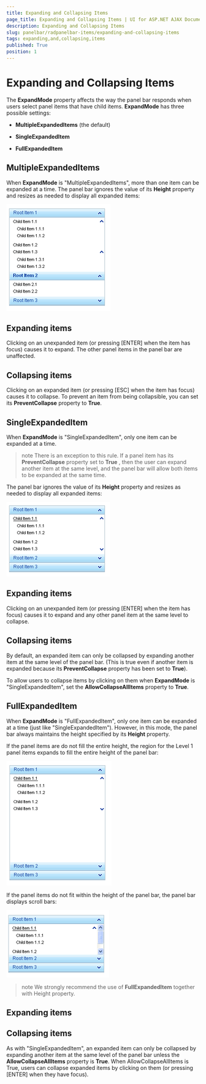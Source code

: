 ```yaml
---
title: Expanding and Collapsing Items
page_title: Expanding and Collapsing Items | UI for ASP.NET AJAX Documentation
description: Expanding and Collapsing Items
slug: panelbar/radpanelbar-items/expanding-and-collapsing-items
tags: expanding,and,collapsing,items
published: True
position: 1
---
```


# Expanding and Collapsing Items



The __ExpandMode__ property affects the way the panel bar responds when users select panel items that have child items. __ExpandMode__ has three possible settings:

* __MultipleExpandedItems__ (the default)

* __SingleExpandedItem__

* __FullExpandedItem__

## MultipleExpandedItems

When __ExpandMode__ is "MultipleExpandedItems", more than one item can be expanded at a time. The panel bar ignores the value of its __Height__ property and resizes as needed to display all expanded items:

![Multiple Expanded Items](images/panelbar_multipleexpandeditems.png)

## Expanding items

Clicking on an unexpanded item (or pressing [ENTER] when the item has focus) causes it to expand. The other panel items in the panel bar are unaffected.

## Collapsing items

Clicking on an expanded item (or pressing [ESC] when the item has focus) causes it to collapse. To prevent an item from being collapsible, you can set its __PreventCollapse__ property to __True__.

## SingleExpandedItem

When __ExpandMode__ is "SingleExpandedItem", only one item can be expanded at a time.

>note There is an exception to this rule. If a panel item has its __PreventCollapse__ property set to __True__ , then the user can expand another item at the same level, and the panel bar will allow both items to be expanded at the same time.
>


The panel bar ignores the value of its __Height__ property and resizes as needed to display all expanded items:

![Single Expanded Item](images/panelbar_singleexpandeditem.png)

## Expanding items

Clicking on an unexpanded item (or pressing [ENTER] when the item has focus) causes it to expand and any other panel item at the same level to collapse.

## Collapsing items

By default, an expanded item can only be collapsed by expanding another item at the same level of the panel bar. (This is true even if another item is expanded because its __PreventCollapse__ property has been set to __True__).

To allow users to collapse items by clicking on them when __ExpandMode__ is "SingleExpandedItem", set the __AllowCollapseAllItems__ property to __True__.

## FullExpandedItem

When __ExpandMode__ is "FullExpandedItem", only one item can be expanded at a time (just like "SingleExpandedItem"). However, in this mode, the panel bar always maintains the height specified by its __Height__ property.

If the panel items are do not fill the entire height, the region for the Level 1 panel items expands to fill the entire height of the panel bar:

![Full Expanded Item](images/panelbar_fullexpandeditem.png)

If the panel items do not fit within the height of the panel bar, the panel bar displays scroll bars:

![Full Expanded Item ScrollBars](images/panelbar_fullexpandeditemscrollbars.png)

>note We strongly recommend the use of __FullExpandedItem__ together with Height property.
>


## Expanding items

## Collapsing items

As with "SingleExpandedItem", an expanded item can only be collapsed by expanding another item at the same level of the panel bar unless the __AllowCollapseAllItems__ property is __True__. When AllowCollapseAllItems is True, users can collapse expanded items by clicking on them (or pressing [ENTER] when they have focus).

